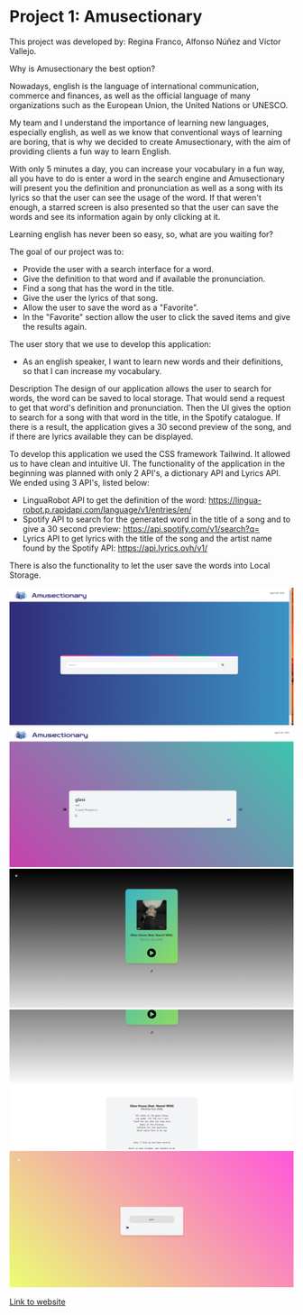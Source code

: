 # Project 1: Amusectionary

This project was developed by:
Regina Franco, Alfonso Núñez and Víctor Vallejo.

Why is Amusectionary the best option? 

Nowadays, english is the language of international communication, commerce and finances, as well as the official language of many organizations such as the European Union, the United Nations or UNESCO. 

My team and I understand the importance of learning new languages, especially english, as well as we know that conventional ways of learning are boring, that is why we decided to create Amusectionary, with the aim of providing clients a fun way to learn English. 

With only 5 minutes a day, you can increase your vocabulary in a fun way, all you have to do is enter a word in the search engine and Amusectionary will present you the definition and pronunciation as well as a song with its lyrics so that the user can see the usage of the word. If that weren't enough, a starred screen is also presented so that the user can save the words and see its information again by only clicking at it. 

Learning english has never been so easy, so, what are you waiting for?

The goal of our project was to: 
* Provide the user with a search interface for a word.
* Give the definition to that word and if available the pronunciation.
* Find a song that has the word in the title.
* Give the user the lyrics of that song.
* Allow the user to save the word as a "Favorite".
* In the "Favorite" section allow the user to click the saved items and give the results again.

The user story that we use to develop this application:
* As an english speaker, I want to learn new words and their definitions, so that I can increase my vocabulary.

Description
The design of our application allows the user to search for words, the word can be saved to local storage. That would send a request to get that word's definition and pronunciation. Then the UI gives the option to search for a song with that word in the title, in the Spotify catalogue. If there is a result, the application gives a 30 second preview of the song, and if there are lyrics available they can be displayed.

To develop this application we used the CSS framework Tailwind. It allowed us to have clean and intuitive UI.
The functionality of the application in the beginning was planned with only 2 API's, a dictionary API and Lyrics API. We ended using 3 API's, listed below:

* LinguaRobot API to get the definition of the word: <https://lingua-robot.p.rapidapi.com/language/v1/entries/en/>
* Spotify API to search for the generated word in the title of a song and to give a 30 second preview: <https://api.spotify.com/v1/search?q=>
* Lyrics API to get lyrics with the title of the song and the artist name found by the Spotify API: <https://api.lyrics.ovh/v1/>

There is also the functionality to let the user save the words into Local Storage.

![Screen capture](./Images/Homepage.png)
![Screen capture](./Images/WordSearched.png)
![Screen capture](./Images/MusicResult.png)
![Screen capture](./Images/LyricsResult.png)
![Screen capture](./Images/Favorites.png)

[Link to website](https://reginaafc.github.io/amusectionary/)
